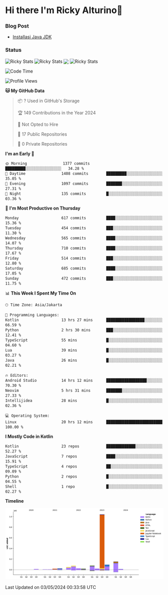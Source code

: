 # Hi there I'm Ricky Alturino👋

### Blog Post

<!-- BLOG-POST-LIST:START -->

- [Installasi Java JDK](https://onirutla.medium.com/installasi-java-jdk-ec701beeb5cb?source=rss-d9d81c918cc9------2)
<!-- BLOG-POST-LIST:END -->

### Status

<img align="center" alt="Ricky Stats" src="https://github-readme-stats.vercel.app/api?username=Alturino&theme=dark&show_icons=true&hide_border=false" />
<img align="center" alt="Ricky Stats" src="https://github-readme-stats.vercel.app/api/top-langs/?username=Alturino&theme=dark&show_icons=true&layout=compact"/>
<img align="center" width="640px" src="https://github-readme-stats.vercel.app/api/wakatime?username=Alturino&layout=compact&hide_border=true&theme=dark">
<img align="center" alt="Ricky Stats" src="https://leetcard.jacoblin.cool/onirutla?border=0&radius=20&ext=activity"/>

<!--START_SECTION:waka-->
![Code Time](http://img.shields.io/badge/Code%20Time-265%20hrs%204%20mins-blue)

![Profile Views](http://img.shields.io/badge/Profile%20Views-0-blue)

**🐱 My GitHub Data** 

> 📦 ? Used in GitHub's Storage 
 > 
> 🏆 149 Contributions in the Year 2024
 > 
> 🚫 Not Opted to Hire
 > 
> 📜 17 Public Repositories 
 > 
> 🔑 0 Private Repositories 
 > 
**I'm an Early 🐤** 

```text
🌞 Morning                1377 commits        █████████░░░░░░░░░░░░░░░░   34.28 % 
🌆 Daytime                1408 commits        █████████░░░░░░░░░░░░░░░░   35.05 % 
🌃 Evening                1097 commits        ███████░░░░░░░░░░░░░░░░░░   27.31 % 
🌙 Night                  135 commits         █░░░░░░░░░░░░░░░░░░░░░░░░   03.36 % 
```
📅 **I'm Most Productive on Thursday** 

```text
Monday                   617 commits         ████░░░░░░░░░░░░░░░░░░░░░   15.36 % 
Tuesday                  454 commits         ███░░░░░░░░░░░░░░░░░░░░░░   11.30 % 
Wednesday                565 commits         ████░░░░░░░░░░░░░░░░░░░░░   14.07 % 
Thursday                 710 commits         ████░░░░░░░░░░░░░░░░░░░░░   17.67 % 
Friday                   514 commits         ███░░░░░░░░░░░░░░░░░░░░░░   12.80 % 
Saturday                 685 commits         ████░░░░░░░░░░░░░░░░░░░░░   17.05 % 
Sunday                   472 commits         ███░░░░░░░░░░░░░░░░░░░░░░   11.75 % 
```


📊 **This Week I Spent My Time On** 

```text
🕑︎ Time Zone: Asia/Jakarta

💬 Programming Languages: 
Kotlin                   13 hrs 27 mins      █████████████████░░░░░░░░   66.59 % 
Python                   2 hrs 30 mins       ███░░░░░░░░░░░░░░░░░░░░░░   12.41 % 
TypeScript               55 mins             █░░░░░░░░░░░░░░░░░░░░░░░░   04.60 % 
Lua                      39 mins             █░░░░░░░░░░░░░░░░░░░░░░░░   03.27 % 
Java                     26 mins             █░░░░░░░░░░░░░░░░░░░░░░░░   02.21 % 

🔥 Editors: 
Android Studio           14 hrs 12 mins      ██████████████████░░░░░░░   70.30 % 
Neovim                   5 hrs 31 mins       ███████░░░░░░░░░░░░░░░░░░   27.33 % 
Intellijidea             28 mins             █░░░░░░░░░░░░░░░░░░░░░░░░   02.36 % 

💻 Operating System: 
Linux                    20 hrs 12 mins      █████████████████████████   100.00 % 
```

**I Mostly Code in Kotlin** 

```text
Kotlin                   23 repos            █████████████░░░░░░░░░░░░   52.27 % 
JavaScript               7 repos             ████░░░░░░░░░░░░░░░░░░░░░   15.91 % 
TypeScript               4 repos             ██░░░░░░░░░░░░░░░░░░░░░░░   09.09 % 
Python                   2 repos             █░░░░░░░░░░░░░░░░░░░░░░░░   04.55 % 
Shell                    1 repo              █░░░░░░░░░░░░░░░░░░░░░░░░   02.27 % 
```



**Timeline**

![Lines of Code chart](https://raw.githubusercontent.com/Alturino/Alturino/main/assets/bar_graph.png)


 Last Updated on 03/05/2024 00:33:58 UTC
<!--END_SECTION:waka-->
